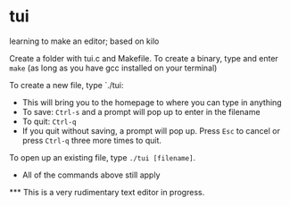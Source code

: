 # tui
learning to make an editor; based on kilo

Create a folder with tui.c and Makefile.
To create a binary, type and enter `make` (as long as you have gcc installed on your terminal)

To create a new file, type `./tui:
- This will bring you to the homepage to where you can type in anything
- To save: `Ctrl-s` and a prompt will pop up to enter in the filename
- To quit: `Ctrl-q`
- If you quit without saving, a prompt will pop up. Press `Esc` to cancel or press `Ctrl-q` three more times to quit.

To open up an existing file, type `./tui [filename]`.
- All of the commands above still apply

*** This is a very rudimentary text editor in progress.
